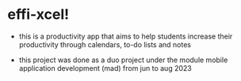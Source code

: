 # effi-xcel!
- this is a productivity app that aims to help students increase their productivity through calendars, to-do lists and notes

- this project was done as a duo project under the module mobile application development (mad) from jun to aug 2023 
